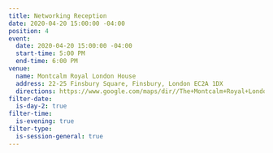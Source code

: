 ```yaml
---
title: Networking Reception
date: 2020-04-20 15:00:00 -04:00
position: 4
event:
  date: 2020-04-20 15:00:00 -04:00
  start-time: 5:00 PM
  end-time: 6:00 PM
venue:
  name: Montcalm Royal London House
  address: 22-25 Finsbury Square, Finsbury, London EC2A 1DX
  directions: https://www.google.com/maps/dir//The+Montcalm+Royal+London+House,+22-25+Finsbury+Square,+Finsbury,+London+EC2A+1DX,+United+Kingdom/@51.5215839,-0.0878437,17z/data=!4m8!4m7!1m0!1m5!1m1!1s0x48761caef3c10087:0x2c72c14a777c22b!2m2!1d-0.085655!2d51.5215839
filter-date:
  is-day-2: true
filter-time:
  is-evening: true
filter-type:
  is-session-general: true
---
```


